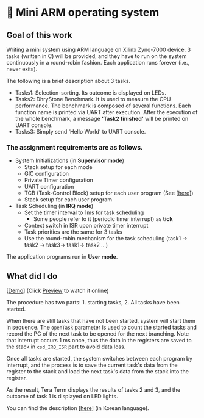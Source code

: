 # 📕 Mini ARM operating system

## Goal of this work

Writing a mini system using ARM language on Xilinx Zynq-7000 device. 3 tasks (written in C) will be provided, and they have to run on the system continuously in a round-robin fashion. Each application runs forever (i.e., never exits).

The following is a brief description about 3 tasks.

* Tasks1: Selection-sorting. Its outcome is displayed on LEDs.
* Tasks2: DhryStone Benchmark. It is used to measure the CPU performance. The benchmark is composed of several functions. Each function name is printed via UART after execution. After the execution of the whole benchmark, a message **'Task2 finished'** will be printed on UART console.
* Tasks3: Simply send ‘Hello World’ to UART console.

### The assignment requirements are as follows.

* System Initializations (in **Supervisor mode**)
  * Stack setup for each mode
  * GIC configuration
  * Private Timer configuration
  * UART configuration
  * TCB (Task-Control Block) setup for each user program (See  [[here](https://github.com/Avafly/Homework-Project/tree/master/ComputerSystemDesign/mini-system/TCB.pdf)])
  * Stack setup for each user program
* Task Scheduling (in **IRQ mode**)
  * Set the timer interval to 1ms for task scheduling
    * Some people refer to it (periodic timer interrupt) as **tick**
  * Context switch in ISR upon private timer interrupt
  * Task priorities are the same for 3 tasks
  * Use the round-robin mechanism for the task scheduling (task1 → task2 → task3→ task1→ task2 ...)

The application programs run in **User mode**.



## What did I do

[[Demo](https://trustylin.com/s/wXF9)] (Click <u>Preview</u> to watch it online)

The procedure has two parts: 1. starting tasks, 2. All tasks have been started.

When there are still tasks that have not been started, system will start them in sequence. The `openTask` parameter is used to count the started tasks and record the PC of the next task to be opened for the next branching. Note that interrupt occurs 1 ms once, thus the data in the registers are saved to the stack in `csd_IRQ_ISR` part to avoid data loss.

Once all tasks are started, the system switches between each program by interrupt, and the process is to save the current task's data from the register to the stack and load the next task's data from the stack into the register.

As the result, Tera Term displays the results of tasks 2 and 3, and the outcome of task 1 is displayed on LED lights.

You can find the description [[here](https://trustylin.com/s/42id)] (in Korean language).
